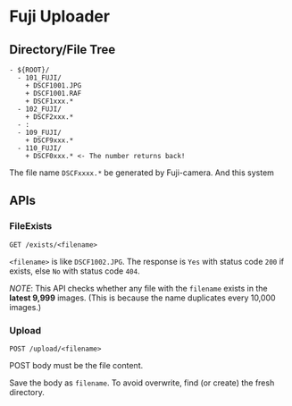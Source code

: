 # Fuji Uploader

## Directory/File Tree

```
- ${ROOT}/
  - 101_FUJI/
    + DSCF1001.JPG
    + DSCF1001.RAF
    + DSCF1xxx.*
  - 102_FUJI/
    + DSCF2xxx.*
  - :
  - 109_FUJI/
    + DSCF9xxx.*
  - 110_FUJI/
    + DSCF0xxx.* <- The number returns back!
```

The file name `DSCFxxxx.*` be generated by Fuji-camera.
And this system 

## APIs

### FileExists

`GET /exists/<filename>`

`<filename>` is like `DSCF1002.JPG`.
The response is `Yes` with status code `200` if exists, else `No` with status code `404`.

*NOTE*: This API checks whether any file with the `filename` exists in the **latest 9,999** images.
(This is because the name duplicates every 10,000 images.)

### Upload

`POST /upload/<filename>`

POST body must be the file content.

Save the body as `filename`.
To avoid overwrite, find (or create) the fresh directory.
